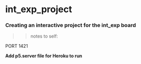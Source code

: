 # int_exp_project

### Creating an interactive project for the int_exp board

>>notes to self:

PORT 1421

__Add p5.server file for Heroku to run__
